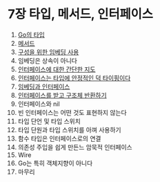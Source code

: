 # 7장 타입, 메서드, 인터페이스

1. [Go의 타입](7.1.md)
2. [메서드](section02/README.md)
3. [구성을 위한 임베딩 사용](7.3.md)
4. 임베딩은 상속이 아니다
5. [인터페이스에 대한 간단한 지도](7.5.md)
6. [인터페이스는 타입에 안정적인 덕 타이핑이다](7.6.md)
7. [임베딩과 인터페이스](7.7.md)
8. [인터페이스를 받고 구조체 반환하기](7.8.md)
9. 인터페이스와 nil
10. 빈 인터페이스는 어떤 것도 표현하지 않는다
11. 타입 단언 및 타입 스위치
12. 타입 단원과 타입 스위치를 아껴 사용하기
13. 함수 타입은 인터페이스로의 연결
14. 의존성 주입을 쉽게 만든느 암묵적 인터페이스
15. Wire
16. Go는 특히 객체지향이 아니다
17. 마무리